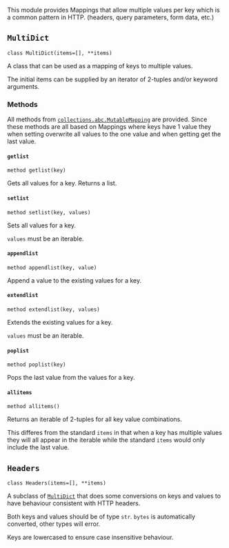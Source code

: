 This module provides Mappings that allow multiple values per key which is a
common pattern in HTTP. (headers, query parameters, form data, etc.)

## `MultiDict`
`class MultiDict(items=[], **items)`

A class that can be used as a mapping of keys to multiple values.

The initial items can be supplied by an iterator of 2-tuples and/or keyword
arguments.

### Methods
All methods from [`collections.abc.MutableMapping`](https://docs.python.org/3/library/collections.abc.html#collections.abc.MutableMapping)
are provided. Since these methods are all based on Mappings where keys have 1
value they when setting overwrite all values to the one value and when getting
get the last value.

#### `getlist`
`method getlist(key)`

Gets all values for a key. Returns a list.

#### `setlist`
`method setlist(key, values)`

Sets all values for a key.

`values` must be an iterable.

#### `appendlist`
`method appendlist(key, value)`

Append a value to the existing values for a key.

#### `extendlist`
`method extendlist(key, values)`

Extends the existing values for a key.

`values` must be an iterable.

#### `poplist`
`method poplist(key)`

Pops the last value from the values for a key.

#### `allitems`
`method allitems()`

Returns an iterable of 2-tuples for all key value combinations.

This differes from the standard `items` in that when a key has multiple values
they will all appear in the iterable while the standard `items` would only
include the last value.

## `Headers`
`class Headers(items=[], **items)`

A subclass of [`MultiDict`](multidict.md#multidict) that does some conversions
on keys and values to have behaviour consistent with HTTP headers.

Both keys and values should be of type `str`. `bytes` is automatically
converted, other types will error.

Keys are lowercased to ensure case insensitive behaviour.
